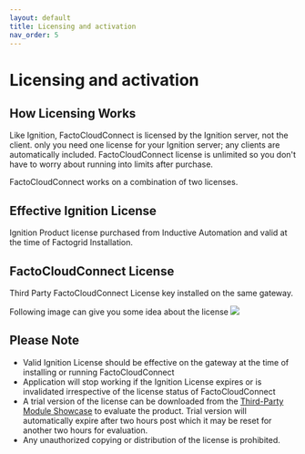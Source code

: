 ```yaml
---
layout: default
title: Licensing and activation
nav_order: 5
---
```

# Licensing and activation

## How Licensing Works
Like Ignition, FactoCloudConnect is licensed by the Ignition server, not the client. only you need one license for your Ignition server; any clients are automatically included. FactoCloudConnect license is unlimited so you don't have to worry about running into limits after purchase.

FactoCloudConnect works on a combination of two licenses.

## Effective Ignition License
Ignition Product license purchased from Inductive Automation and valid at the time of Factogrid Installation. 

## FactoCloudConnect License
Third Party FactoCloudConnect License key installed on the same gateway. 

Following image can give you some idea about the license
![](../../assets/images/licensing/licensing-1.png)

## Please Note
* Valid Ignition License should be effective on the gateway at the time of installing or running FactoCloudConnect
* Application will stop working if the Ignition License expires or is invalidated irrespective of the license status of FactoCloudConnect
* A trial version of the license can be downloaded from the <a href="https://inductiveautomation.com/moduleshowcase/">Third-Party Module Showcase</a> to evaluate the product.  Trial version will automatically expire after two hours post which it may be reset for another two hours for evaluation.
* Any unauthorized copying or distribution of the license is prohibited. 





